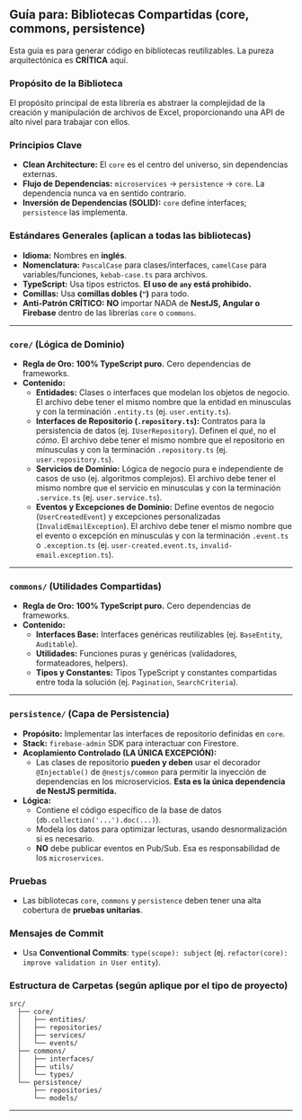 ## Guía para: Bibliotecas Compartidas (core, commons, persistence)

Esta guía es para generar código en bibliotecas reutilizables. La pureza arquitectónica es **CRÍTICA** aquí.

### **Propósito de la Biblioteca**

El propósito principal de esta librería es abstraer la complejidad de la creación y manipulación de archivos de Excel, proporcionando una API de alto nivel para trabajar con ellos.

### **Principios Clave**

- **Clean Architecture:** El `core` es el centro del universo, sin dependencias externas.
- **Flujo de Dependencias:** `microservices` -> `persistence` -> `core`. La dependencia nunca va en sentido contrario.
- **Inversión de Dependencias (SOLID):** `core` define interfaces; `persistence` las implementa.

### **Estándares Generales (aplican a todas las bibliotecas)**

- **Idioma:** Nombres en **inglés**.
- **Nomenclatura:** `PascalCase` para clases/interfaces, `camelCase` para variables/funciones, `kebab-case.ts` para archivos.
- **TypeScript:** Usa tipos estrictos. **El uso de `any` está prohibido.**
- **Comillas:** Usa **comillas dobles (`"`)** para todo.
- **Anti-Patrón CRÍTICO:** **NO** importar NADA de **NestJS, Angular o Firebase** dentro de las librerías `core` o `commons`.

---

### **`core/` (Lógica de Dominio)**

- **Regla de Oro:** **100% TypeScript puro.** Cero dependencias de frameworks.
- **Contenido:**
  - **Entidades:** Clases o interfaces que modelan los objetos de negocio. El archivo debe tener el mismo nombre que la entidad en minusculas y con la terminación `.entity.ts` (ej. `user.entity.ts`).
  - **Interfaces de Repositorio (`.repository.ts`):** Contratos para la persistencia de datos (ej. `IUserRepository`). Definen el _qué_, no el _cómo_. El archivo debe tener el mismo nombre que el repositorio en minusculas y con la terminación `.repository.ts` (ej. `user.repository.ts`).
  - **Servicios de Dominio:** Lógica de negocio pura e independiente de casos de uso (ej. algoritmos complejos). El archivo debe tener el mismo nombre que el servicio en minusculas y con la terminación `.service.ts` (ej. `user.service.ts`).
  - **Eventos y Excepciones de Dominio:** Define eventos de negocio (`UserCreatedEvent`) y excepciones personalizadas (`InvalidEmailException`). El archivo debe tener el mismo nombre que el evento o excepción en minusculas y con la terminación `.event.ts` o `.exception.ts` (ej. `user-created.event.ts`, `invalid-email.exception.ts`).

---

### **`commons/` (Utilidades Compartidas)**

- **Regla de Oro:** **100% TypeScript puro.** Cero dependencias de frameworks.
- **Contenido:**
  - **Interfaces Base:** Interfaces genéricas reutilizables (ej. `BaseEntity`, `Auditable`).
  - **Utilidades:** Funciones puras y genéricas (validadores, formateadores, helpers).
  - **Tipos y Constantes:** Tipos TypeScript y constantes compartidas entre toda la solución (ej. `Pagination`, `SearchCriteria`).

---

### **`persistence/` (Capa de Persistencia)**

- **Propósito:** Implementar las interfaces de repositorio definidas en `core`.
- **Stack:** `firebase-admin` SDK para interactuar con Firestore.
- **Acoplamiento Controlado (LA ÚNICA EXCEPCIÓN):**
  - Las clases de repositorio **pueden y deben** usar el decorador `@Injectable()` de `@nestjs/common` para permitir la inyección de dependencias en los microservicios. **Esta es la única dependencia de NestJS permitida.**
- **Lógica:**
  - Contiene el código específico de la base de datos (`db.collection('...').doc(...)`).
  - Modela los datos para optimizar lecturas, usando desnormalización si es necesario.
  - **NO** debe publicar eventos en Pub/Sub. Esa es responsabilidad de los `microservices`.

### **Pruebas**

- Las bibliotecas `core`, `commons` y `persistence` deben tener una alta cobertura de **pruebas unitarias**.

### **Mensajes de Commit**

- Usa **Conventional Commits**: `type(scope): subject` (ej. `refactor(core): improve validation in User entity`).

### **Estructura de Carpetas (según aplique por el tipo de proyecto)**

```shell
src/
  ├── core/
  │   ├── entities/
  │   ├── repositories/
  │   ├── services/
  │   └── events/
  ├── commons/
  │   ├── interfaces/
  │   ├── utils/
  │   └── types/
  └── persistence/
      ├── repositories/
      └── models/
```

---
